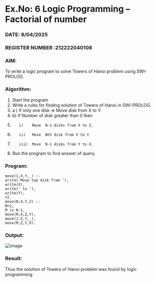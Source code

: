# Ex.No: 6   Logic Programming – Factorial of number  
### DATE: 8/04/2025                                                                    
### REGISTER NUMBER :212222040108
### AIM: 
To  write  a logic program  to solve Towers of Hanoi problem  using SWI-PROLOG. 
### Algorithm:
1. Start the program
2.  Write a rules for finding solution of Towers of Hanoi in SWI-PROLOG.
3.  a )	If only one disk  => Move disk from X to Y.
4.  b)	If Number of disk greater than 0 then
5.        i)	Move  N-1 disks from X to Z.
6.        ii)	Move  Nth disk from X to Y
7.        iii)	Move  N-1 disks from Y to X.
8. Run the program  to find answer of  query.

### Program:
```
move(1,X,Y,_) :-
write('Move top disk from '),
write(X),
write(' to '),
write(Y),
nl.
move(N,X,Y,Z) :-
N>1,
M is N-1,
move(M,X,Z,Y),
move(1,X,Y,_),
move(M,Z,Y,X).
```


### Output:
![image](https://github.com/rajalakshmi8248/AI_Lab_2023-24/assets/122860827/8d98f58b-ffc4-4b22-9a33-c6f6d915be68)



### Result:
Thus the solution of Towers of Hanoi problem was found by logic programming.
